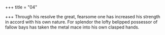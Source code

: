 +++
title = "04"

+++
Through his resolve the great, fearsome one has increased his strength in  accord with his own nature.
For splendor the lofty belipped possessor of fallow bays has taken
the metal mace into his own clasped hands.